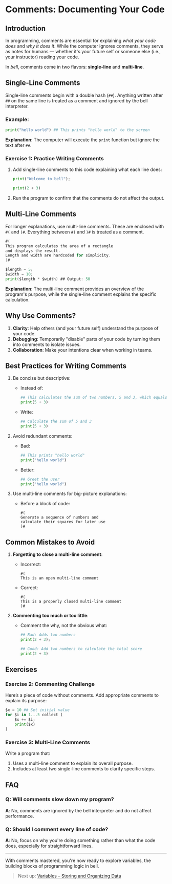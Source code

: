 # Comments: Documenting Your Code

## Introduction

In programming, comments are essential for explaining _what your code does_ and _why it does it_. While the computer ignores comments, they serve as notes for humans — whether it's your future self or someone else (i.e., your instructor) reading your code.

In _bell_, comments come in two flavors: **single-line** and **multi-line**.

## Single-Line Comments

Single-line comments begin with a double hash (`##`). Anything written after `##` on the same line is treated as a comment and ignored by the bell interpreter.

### Example:

```py
print("hello world") ## This prints "hello world" to the screen
```

**Explanation**: The computer will execute the `print` function but ignore the text after `##`.

### Exercise 1: Practice Writing Comments

1. Add single-line comments to this code explaining what each line does:

   ```py
   print("Welcome to bell");

   print(2 + 3)
   ```

2. Run the program to confirm that the comments do not affect the output.

## Multi-Line Comments

For longer explanations, use multi-line comments. These are enclosed with `#(` and `)#`. Everything between `#(` and `)#` is treated as a comment.

```go
#(
This program calculates the area of a rectangle
and displays the result.
Length and width are hardcoded for simplicity.
)#

$length = 5;
$width = 10;
print($length * $width) ## Output: 50
```

**Explanation**: The multi-line comment provides an overview of the program's purpose, while the single-line comment explains the specific calculation.

## Why Use Comments?

1. **Clarity**: Help others (and your future self) understand the purpose of your code.
2. **Debugging**: Temporarily "disable" parts of your code by turning them into comments to isolate issues.
3. **Collaboration**: Make your intentions clear when working in teams.

## Best Practices for Writing Comments

1. Be concise but descriptive:

   - Instead of:
     ```py
     ## This calculates the sum of two numbers, 5 and 3, which equals 8
     print(5 + 3)
     ```
   - Write:
     ```py
     ## Calculate the sum of 5 and 3
     print(5 + 3)
     ```

2. Avoid redundant comments:

   - Bad:
     ```py
     ## This prints "hello world"
     print("hello world")
     ```
   - Better:
     ```py
     ## Greet the user
     print("hello world")
     ```

3. Use multi-line comments for big-picture explanations:
   - Before a block of code:
     ```
     #(
     Generate a sequence of numbers and
     calculate their squares for later use
     )#
     ```

## Common Mistakes to Avoid

1. **Forgetting to close a multi-line comment**:

   - Incorrect:
     ```
     #(
     This is an open multi-line comment
     ```
   - Correct:
     ```
     #(
     This is a properly closed multi-line comment
     )#
     ```

2. **Commenting too much or too little**:

   - Comment the why, not the obvious what:

     ```py
     ## Bad: Adds two numbers
     print(2 + 3);

     ## Good: Add two numbers to calculate the total score
     print(2 + 3)
     ```

## Exercises

### Exercise 2: Commenting Challenge

Here’s a piece of code without comments. Add appropriate comments to explain its purpose:

```py
$x = 10 ## Set initial value
for $i in 1...5 collect (
    $x += $i;
    print($x)
)
```

### Exercise 3: Multi-Line Comments

Write a program that:

1. Uses a multi-line comment to explain its overall purpose.
2. Includes at least two single-line comments to clarify specific steps.

## FAQ

### Q: Will comments slow down my program?

**A**: No, comments are ignored by the bell interpreter and do not affect performance.

### Q: Should I comment every line of code?

**A**: No, focus on why you're doing something rather than what the code does, especially for straightforward lines.

---

With comments mastered, you're now ready to explore variables, the building blocks of programming logic in bell.

> Next up: [Variables – Storing and Organizing Data](03_variables.md)

